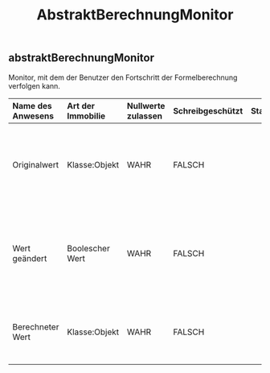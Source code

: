﻿---
title: AbstraktBerechnungMonitor
second_title: Aspose.Cells Cloud Documen
type: docs
url: /de/specification/model/abstractcalculationmonitor/
description: "Aspose.Cells Cloud-Modellspezifikation: AbstractCalculationMonitor. Müheloses Bearbeiten von Excel und anderen Tabellenkalkulationsdokumenten mit Funktionen wie Öffnen, Generieren, Bearbeiten, Teilen, Zusammenführen, Vergleichen und Konvertieren"
kwords: Excel, Office, Tabellenkalkulation, Cloud REST API, AbstractCalculationMonitor
weight: 50
---
## **abstraktBerechnungMonitor**

 Monitor, mit dem der Benutzer den Fortschritt der Formelberechnung verfolgen kann.

| Name des Anwesens| Art der Immobilie| Nullwerte zulassen| Schreibgeschützt| Standardwert| Beschreibung|
|:- |:- |:- |:- |:- |:- |
| Originalwert| Klasse:Objekt| WAHR| FALSCH|| Ruft den alten Wert der berechneten Zelle ab. Sollte nur in und verwendet werden.|
| Wert geändert| Boolescher Wert| WAHR| FALSCH|| Ob der Wert der Zelle nach der Berechnung geändert wurde. Sollte nur in verwendet werden.|
| Berechneter Wert| Klasse:Objekt| WAHR| FALSCH|| Ruft den neu berechneten Wert der Zelle ab. Sollte nur in verwendet werden.|

